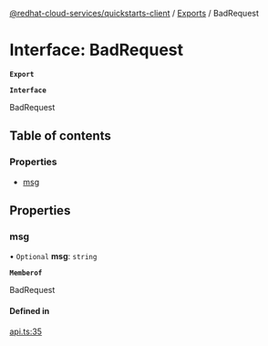 [@redhat-cloud-services/quickstarts-client](../README.md) / [Exports](../modules.md) / BadRequest

# Interface: BadRequest

**`Export`**

**`Interface`**

BadRequest

## Table of contents

### Properties

- [msg](BadRequest.md#msg)

## Properties

### msg

• `Optional` **msg**: `string`

**`Memberof`**

BadRequest

#### Defined in

[api.ts:35](https://github.com/RedHatInsights/javascript-clients/blob/master/packages/quickstarts/api.ts#L35)

